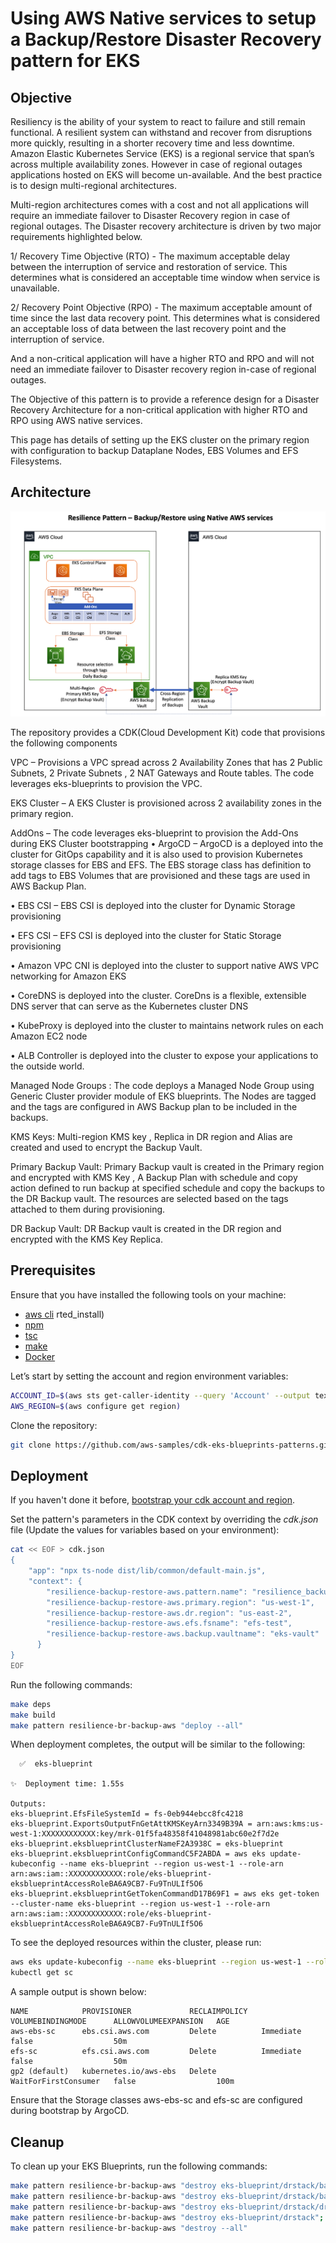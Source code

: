 # Using AWS Native services to setup a Backup/Restore Disaster Recovery pattern for EKS 

## Objective

Resiliency is the ability of your system to react to failure and still remain functional.
A resilient system can withstand and recover from disruptions more quickly, resulting in a shorter recovery time and less downtime. Amazon Elastic Kubernetes Service (EKS) is a regional service that span’s across multiple availability zones. However in case of regional outages applications hosted on EKS will become un-available. And the best practice is to design multi-regional architectures. 

Multi-region architectures comes with a cost and not all applications will require an immediate failover to Disaster Recovery region in case of regional outages. The Disaster recovery architecture is driven by two major requirements highlighted below. 

1/ Recovery Time Objective (RTO) - The maximum acceptable delay between the interruption of service and restoration of service. This determines what is considered an acceptable time window when service is unavailable.

2/ Recovery Point Objective (RPO) - The maximum acceptable amount of time since the last data recovery point. This determines what is considered an acceptable loss of data between the last recovery point and the interruption of service.

And a non-critical application will have a higher RTO and RPO and will not need an immediate failover to Disaster recovery region in-case of regional outages. 

The Objective of this pattern is to provide a reference design for a Disaster Recovery Architecture for a non-critical application with higher RTO and RPO using AWS native services. 

This page has details of setting up the EKS cluster on the primary region with configuration to backup Dataplane Nodes, EBS Volumes and EFS Filesystems. 

## Architecture

![Disaster Recovery Architecture](../../../../images/resilience-backup-restore-aws.png)

The repository provides a CDK(Cloud Development Kit) code that provisions the following components 

VPC – Provisions a VPC spread across 2 Availability Zones that has 2 Public Subnets, 2 Private Subnets , 2 NAT Gateways and Route tables. The code leverages eks-blueprints to provision the VPC. 

EKS Cluster – A EKS Cluster is provisioned across 2 availability zones in the primary region. 

AddOns – The code leverages eks-blueprint to provision the Add-Ons during EKS Cluster bootstrapping 
•	ArgoCD – ArgoCD is a deployed into the cluster for GitOps capability and it is also used to provision Kubernetes storage classes for EBS and EFS. The EBS storage class has definition to add tags to EBS Volumes that are provisioned and these tags are used in AWS Backup Plan. 

•	EBS CSI – EBS CSI is deployed into the cluster for Dynamic Storage provisioning 

•	EFS CSI – EFS CSI is deployed into the cluster for Static Storage provisioning 

•	Amazon VPC CNI is deployed into the cluster to support native AWS VPC networking for Amazon EKS

•	CoreDNS is deployed into the cluster. CoreDns is a flexible, extensible DNS server that can serve as the Kubernetes cluster DNS

•	KubeProxy is deployed into the cluster to maintains network rules on each Amazon EC2 node

•	ALB Controller is deployed into the cluster to expose your applications to the outside world. 

Managed Node Groups : The code deploys a Managed Node Group using Generic Cluster provider module of EKS blueprints. The Nodes are tagged and the tags are configured in AWS Backup plan to be included in the backups. 

KMS Keys: Multi-region KMS key , Replica in DR region and Alias are created and used to encrypt the Backup Vault. 

Primary Backup Vault: Primary Backup vault is created in the Primary region and encrypted with KMS Key , A Backup Plan with schedule and copy action defined to run backup at specified schedule and copy the backups to the DR Backup vault. The resources are selected based on the tags attached to them during provisioning. 

DR Backup Vault: DR Backup vault is created in the DR region and encrypted with the KMS Key Replica. 

## Prerequisites

Ensure that you have installed the following tools on your machine:

- [aws cli](https://docs.aws.amazon.com/cli/latest/userguide/install-cliv2.html) rted_install)
- [npm](https://docs.npmjs.com/cli/v8/commands/npm-install)
- [tsc](https://www.typescriptlang.org/download)
- [make](https://www.gnu.org/software/make/)
- [Docker](https://docs.docker.com/get-docker/)

Let’s start by setting the account and region environment variables:

```sh
ACCOUNT_ID=$(aws sts get-caller-identity --query 'Account' --output text)
AWS_REGION=$(aws configure get region)
```

Clone the repository:

```sh
git clone https://github.com/aws-samples/cdk-eks-blueprints-patterns.git

```

## Deployment

If you haven't done it before, [bootstrap your cdk account and region](https://docs.aws.amazon.com/cdk/v2/guide/bootstrapping.html).

Set the pattern's parameters in the CDK context by overriding the _cdk.json_ file (Update the values for variables based on your environment):

```sh
cat << EOF > cdk.json
{
    "app": "npx ts-node dist/lib/common/default-main.js",
    "context": {
        "resilience-backup-restore-aws.pattern.name": "resilience_backup_restore_aws",
        "resilience-backup-restore-aws.primary.region": "us-west-1",
        "resilience-backup-restore-aws.dr.region": "us-east-2",
        "resilience-backup-restore-aws.efs.fsname": "efs-test",
        "resilience-backup-restore-aws.backup.vaultname": "eks-vault"
      }
}
EOF
```

Run the following commands:

```sh
make deps
make build
make pattern resilience-br-backup-aws "deploy --all"
```
When deployment completes, the output will be similar to the following:

```output
  ✅  eks-blueprint 

✨  Deployment time: 1.55s

Outputs:
eks-blueprint.EfsFileSystemId = fs-0eb944ebcc8fc4218
eks-blueprint.ExportsOutputFnGetAttKMSKeyArn3349B39A = arn:aws:kms:us-west-1:XXXXXXXXXXXX:key/mrk-01f5fa48358f41048981abc60e2f7d2e
eks-blueprint.eksblueprintClusterNameF2A3938C = eks-blueprint
eks-blueprint.eksblueprintConfigCommandC5F2ABDA = aws eks update-kubeconfig --name eks-blueprint --region us-west-1 --role-arn arn:aws:iam::XXXXXXXXXXXX:role/eks-blueprint-eksblueprintAccessRoleBA6A9CB7-Fu9TnULIf5O6
eks-blueprint.eksblueprintGetTokenCommandD17B69F1 = aws eks get-token --cluster-name eks-blueprint --region us-west-1 --role-arn arn:aws:iam::XXXXXXXXXXXX:role/eks-blueprint-eksblueprintAccessRoleBA6A9CB7-Fu9TnULIf5O6
```

To see the deployed resources within the cluster, please run:

```sh
aws eks update-kubeconfig --name eks-blueprint --region us-west-1 --role-arn arn:aws:iam::XXXXXXXXXXXX:role/eks-blueprint-eksblueprintAccessRoleBA6A9CB7-Fu9TnULIf5O6  # Command Copied from the Stack output
kubectl get sc 
```

A sample output is shown below:

```output
NAME            PROVISIONER             RECLAIMPOLICY   VOLUMEBINDINGMODE      ALLOWVOLUMEEXPANSION   AGE
aws-ebs-sc      ebs.csi.aws.com         Delete          Immediate              false                  50m
efs-sc          efs.csi.aws.com         Delete          Immediate              false                  50m
gp2 (default)   kubernetes.io/aws-ebs   Delete          WaitForFirstConsumer   false                  100m
```

Ensure that the Storage classes aws-ebs-sc and efs-sc are configured during bootstrap by ArgoCD. 

## Cleanup

To clean up your EKS Blueprints, run the following commands:

```sh
make pattern resilience-br-backup-aws "destroy eks-blueprint/drstack/backupstack/backupstack";
make pattern resilience-br-backup-aws "destroy eks-blueprint/drstack/backupstack";
make pattern resilience-br-backup-aws "destroy eks-blueprint/drstack/drstack";
make pattern resilience-br-backup-aws "destroy eks-blueprint/drstack";
make pattern resilience-br-backup-aws "destroy --all"
```
